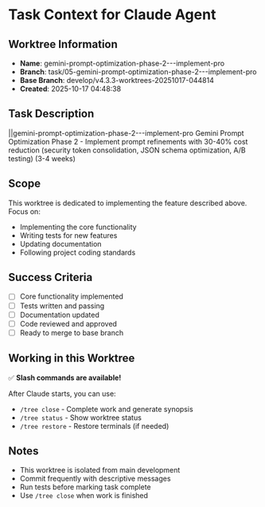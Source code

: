 # Task Context for Claude Agent

## Worktree Information
- **Name**: gemini-prompt-optimization-phase-2---implement-pro
- **Branch**: task/05-gemini-prompt-optimization-phase-2---implement-pro
- **Base Branch**: develop/v4.3.3-worktrees-20251017-044814
- **Created**: 2025-10-17 04:48:38

## Task Description

||gemini-prompt-optimization-phase-2---implement-pro Gemini Prompt Optimization Phase 2 - Implement prompt refinements with 30-40% cost reduction (security token consolidation, JSON schema optimization, A/B testing) (3-4 weeks)

## Scope

This worktree is dedicated to implementing the feature described above. Focus on:
- Implementing the core functionality
- Writing tests for new features
- Updating documentation
- Following project coding standards

## Success Criteria

- [ ] Core functionality implemented
- [ ] Tests written and passing
- [ ] Documentation updated
- [ ] Code reviewed and approved
- [ ] Ready to merge to base branch

## Working in this Worktree

✅ **Slash commands are available!**

After Claude starts, you can use:
- `/tree close` - Complete work and generate synopsis
- `/tree status` - Show worktree status
- `/tree restore` - Restore terminals (if needed)

## Notes

- This worktree is isolated from main development
- Commit frequently with descriptive messages
- Run tests before marking task complete
- Use `/tree close` when work is finished

